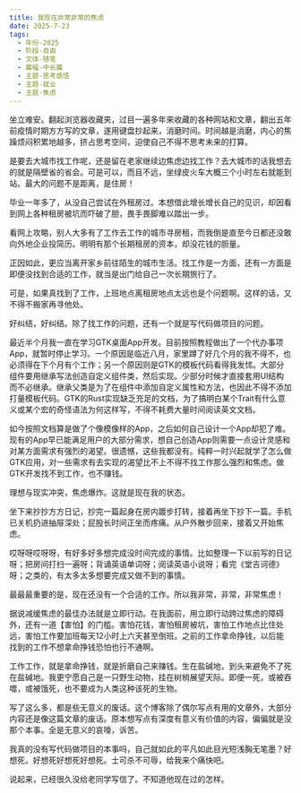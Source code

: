 ```yaml
---
title: 我现在非常非常的焦虑
date: 2025-7-23
tags:
  - 年份-2025
  - 阶段-自由
  - 文体-随笔
  - 篇幅-中长篇
  - 主题-思考感悟
  - 主题-就业
  - 主题-焦虑
---
```


坐立难安。翻起浏览器收藏夹，过目一遍多年来收藏的各种网站和文章，翻出五年前疫情时期方方写的文章，遂用键盘抄起来，消磨时间。时间越是消磨，内心的焦躁烦闷积累地越多，挤占思考空间，迫使自己不得不思考未来的打算。

是要去大城市找工作呢，还是留在老家继续边焦虑边找工作？去大城市的话我想去的就是隔壁省的省会。可是可以，而且不远，坐绿皮火车大概三个小时左右就能到站。最大的问题不是距离，是住房！

毕业一年多了，从没自己尝试在外租房过。本想借此增长增长自己的见识，却因看到网上各种租房被坑而吓破了胆，畏手畏脚难以踏出一步。

看网上攻略，别人大多有了工作去工作的城市寻房租，而我倒是直至今日都还没敢向外地企业投简历。明明有那个长期租房的资本，却没花钱的胆量。

正因如此，更应当离开家乡前往陌生的城市生活。找工作是一方面，还有一方面是即便没找到合适的工作，就当是出门给自己一次长期旅行了。

可是，如果真找到了工作，上班地点离租房地点太远也是个问题啊。这样的话，又不得不搬家再寻他处。

好纠结，好纠结。除了找工作的问题，还有一个就是写代码做项目的问题。

最近半个月我一直在学习GTK桌面App开发。目前按照教程做出了一个代办事项App，就暂时停止学习。一个原因是临近八月，家里蹲了好几个月的我不得不，也必须得在下个月有个工作；另一个原因则是GTK的模板代码看得我发怵。大部分组件要用继承写法创造自定义组件类，然后实现。少部分时候才直接套用UI结构而不必继承。继承父类是为了在组件中添加自定义属性和方法，也因此不得不添加打量模板代码。GTK的Rust实现缺乏充足的文档，为了搞明白某个Trait有什么意义或某个宏的奇怪语法为何这样写，不得不耗费大量时间阅读英文文档。

如今按照文档算是做了个像模像样的App，之后如何自己设计一个App却犯了难。现有的App早已能满足用户的大部分需求，想自己创造App则需要一点设计灵感和对某方面需求有强烈的渴望。很遗憾，这些我都没有。纯粹一时兴起就学了怎么做GTK应用，对一些需求有去实现的渴望比不上不得不找工作那么强烈和焦虑。做GTK开发找不到工作，也不赚钱。

理想与现实冲突，焦虑爆炸。这就是现在我的状态。

坐下来抄抄方方日记，抄完一篇起身在房内踱步打转，接着再坐下抄下一篇。手机已关机扔进抽屉深处；屁股长时间正坐而疼痛。从户外散步回来，接着又开始焦虑。

哎呀呀哎呀呀，有好多好多想完成没时间完成的事情。比如整理一下以前写的日记呀；把房间打扫一遍呀；背诵英语单词呀；阅读英语小说呀；看完《堂吉诃德》呀；之类的，有太多太多想要完成又做不到的事情。

最最最重要的是，现在还没有一个合适的工作。所以我非常，非常，非常焦虑！

据说减缓焦虑的最佳办法就是立即行动。在我面前，用立即行动跨过焦虑的障碍外，还有一道【害怕】的门槛。害怕花钱，害怕租房被坑，害怕工作地点比住处远，害怕工作要加班每天12小时上六天甚至倒班。之前的工作拿命挣钱，以后能找到的工作不想拿命挣钱恐怕也行不通啊。

工作工作，就是拿命挣钱，就是折磨自己来赚钱。生在盐碱地，到头来避免不了死在盐碱地。我更宁愿自己是一只野生动物，挂在树梢展望天际。即便一死，或被吞噬，或被饿死，也不要成为人类这种该死的生物。

写了这么多，都是些无意义的废话。这个博客除了偶尔写点有用的文章外，大部分内容还是像这篇文章的废话。原本想写点有深度有意义有价值的内容，偏偏就是没那个本事。全是无意义的哀嚎，诉苦。

我真的没有写代码做项目的本事吗，自己就如此的平凡如此目光短浅胸无笔墨？好想死。好想死好想死好想死。士可杀不可辱，给我来个痛快吧。

说起来，已经很久没给老同学写信了。不知道他现在过的怎样。
